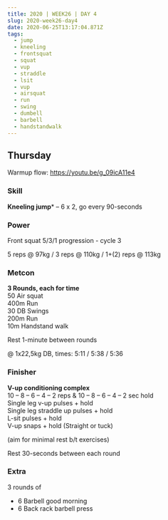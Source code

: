 ```yaml
---
title: 2020 | WEEK26 | DAY 4
slug: 2020-week26-day4
date: 2020-06-25T13:17:04.871Z
tags:
  - jump
  - kneeling
  - frontsquat
  - squat
  - vup
  - straddle
  - lsit
  - vup
  - airsquat
  - run
  - swing
  - dumbell
  - barbell
  - handstandwalk
---
```

## Thursday

Warmup flow: <https://youtu.be/g_09icA11e4>

### Skill

**Kneeling jump*** – 6 x 2, go every 90-seconds

### Power

Front squat 5/3/1 progression - cycle 3

5 reps @ 97kg / 3 reps @ 110kg / 1+(2) reps @ 113kg

### Metcon

**3 Rounds, each for time**\
50 Air squat\
400m Run\
30 DB Swings\
200m Run\
10m Handstand walk

Rest 1-minute between rounds

@ 1x22,5kg DB, times: 5:11 / 5:38 / 5:36

### Finisher

**V-up conditioning complex**\
10 – 8 – 6 – 4 – 2 reps & 10 – 8 – 6 – 4 – 2 sec hold\
Single leg v-up pulses + hold\
Single leg straddle up pulses + hold\
L-sit pulses + hold\
V-up snaps + hold (Straight or tuck)

(aim for minimal rest b/t exercises)

Rest 30-seconds between each round

### Extra

3 rounds of

* 6 Barbell good morning
* 6 Back rack barbell press
